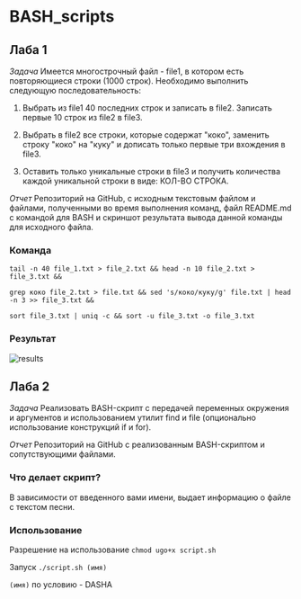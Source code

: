 # BASH_scripts
## Лаба 1

*Задача*
Имеется многострочный файл - file1, в котором есть повторяющиеся строки (1000 строк). Необходимо выполнить следующую последовательность:

1)	Выбрать из file1 40 последних строк и записать в file2. 
Записать первые 10 строк из file2 в file3.

2)	Выбрать в file2 все строки, которые содержат "коко", заменить строку "коко" на "куку" и дописать только первые три вхождения в file3.

3)	Оставить только уникальные строки в file3 и получить количества каждой уникальной строки в виде: КОЛ-ВО СТРОКА.

*Отчет*
Репозиторий на GitHub, с исходным текстовым файлом и файлами, полученными во время выполнения команд, файл README.md с командой для BASH и скриншот результата вывода данной команды для исходного файла.

### Команда
```
tail -n 40 file_1.txt > file_2.txt && head -n 10 file_2.txt > file_3.txt &&

grep коко file_2.txt > file.txt && sed 's/коко/куку/g' file.txt | head -n 3 >> file_3.txt && 

sort file_3.txt | uniq -c && sort -u file_3.txt -o file_3.txt
```
### Результат
![results](https://user-images.githubusercontent.com/91362737/158045707-7667ee21-dd66-4119-9359-d3917c177198.png)


## Лаба 2

*Задача*
Реализовать BASH-скрипт с передачей переменных окружения и аргументов и использованием утилит find и file (опционально использование конструкций if и for).

*Отчет*
Репозиторий на GitHub с реализованным BASH-скриптом и сопутствующими файлами.

### Что делает скрипт?
В зависимости от введенного вами имени, выдает информацию о файле с текстом песни.

### Использование
Разрешение на использование
``` chmod ugo+x script.sh ```

Запуск
```./script.sh (имя) ```

```(имя)``` по условию - DASHA
